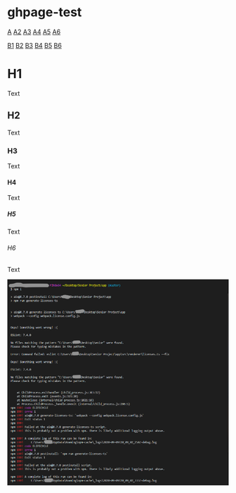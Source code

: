 # ghpage-test

[A](/a)
[A2](./a)
[A3](./a/index.html)
[A4](./a/index.md)
[A5](/a/index.html)
[A6](/a/index.md)

[B1](/b)
[B2](/b.md)
[B3](/b.html)
[B4](./b)
[B5](./b.md)
[B6](./b.html)

# H1
Text
## H2
Text
### H3
Text
#### H4
Text
##### H5
Text
###### H6
Text

![1.png](/assets/1.png)
